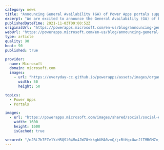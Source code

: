 ```yaml
---
category: news
title: "Announcing General Availability (GA) of Power Apps portals support for Microsoft Power Platform CLI"
excerpt: "We are excited to announce the General Availability (GA) of Power Apps portals support for Microsoft Power Platform CLI with version 1.9.8 that was introduced in May 2021 release as a preview feature."
publishedDateTime: 2021-11-03T09:00:52Z
originalUrl: "https://powerapps.microsoft.com/en-us/blog/announcing-general-availability-ga-of-power-apps-portals-support-for-microsoft-power-platform-cli/"
webUrl: "https://powerapps.microsoft.com/en-us/blog/announcing-general-availability-ga-of-power-apps-portals-support-for-microsoft-power-platform-cli/"
type: article
quality: 90
heat: 90
published: true

provider:
  name: Microsoft
  domain: microsoft.com
  images:
    - url: "https://everyday-cc.github.io/powerapps/assets/images/organizations/microsoft.com-50x50.jpg"
      width: 50
      height: 50

topics:
  - Power Apps
  - Portals

images:
  - url: "https://powerapps.microsoft.com/images/shared/social/social-default-image.png"
    width: 1600
    height: 1600
    isCached: true

secured: "/nJRL7h7EZv1YzH5QSl04Mo4JWZ8+kkgbUMA0zmQ/jcRtHgxUweJlTMRGM7mjpR/7apxKKa3WyNAMHvgwOBi3P1Okh9CTGfiLn6EzNWuhHqKNkCJsUwS1pbfCDzE8vSTACEB+1BIsx+xJeE0UVjyJgMyRCa75Fo3/q/eREokDxUDxM3bI0fmzp2aDQn2GGdLkVquC+7uhTrPSvv8SvuliMZKz9sMmyMmOKiUcYGdlJBYd62yuw9M2KJTkOqPR1bxGxcAWhk3PfirqLMt2ir3Flj9vrLDMPhU1OZVz2x7rK1vIwwlZ2nKDO+gmOvAEn1QEvxWXsELgAi/LtiVRf3PSPjmidFEjPnloIrHdq8lxOA=;4I3e2csBFMD3f0ccnakPTA=="
---
```


